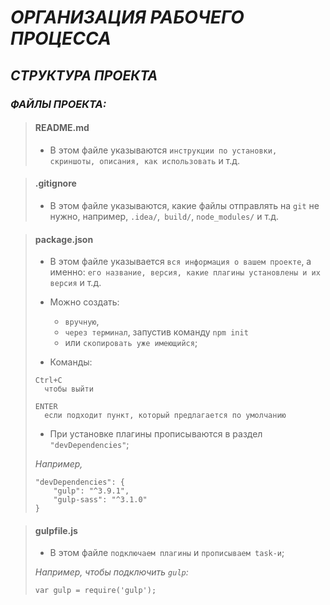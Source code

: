 # _ОРГАНИЗАЦИЯ РАБОЧЕГО ПРОЦЕССА_
## _СТРУКТУРА ПРОЕКТА_

### _ФАЙЛЫ ПРОЕКТА:_

> #### README.md
> * В этом файле указываются
    `инструкции по установки, скриншоты, описания, как использовать` и т.д.

> #### .gitignore
> * В этом файле указываются,
    какие файлы отправлять на `git` не нужно,
    например, `.idea/`,` build/`, `node_modules/` и т.д.

> #### package.json
> * В этом файле указывается `вся информация о вашем проекте`,
    а именно: `его название, версия, какие плагины установлены и их версия` и т.д.
>
>
> * Можно создать:
>   * `вручную`,
>   * `через терминал`, запустив команду `npm init`
>   * или `скопировать уже имеющийся`;
> 
> 
> * Команды:
> ```
> Ctrl+C
>   чтобы выйти
> ```
> ```
> ENTER
>   если подходит пункт, который предлагается по умолчанию
> ```
>
> * При установке плагины прописываются в раздел `"devDependencies"`;
>
>
> _Например,_
>
> ```
> "devDependencies": {
>     "gulp": "^3.9.1",
>     "gulp-sass": "^3.1.0"
> }
> ```

> #### gulpfile.js
> * В этом файле `подключаем плагины` и `прописываем task-и`;
>
>
>  _Например, чтобы подключить `gulp`:_
>   ```
>   var gulp = require('gulp');
>   ```